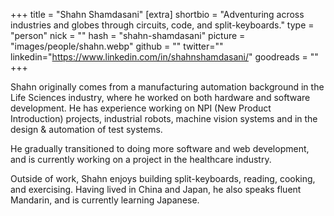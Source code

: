 +++
title = "Shahn Shamdasani"
[extra]
shortbio = "Adventuring across industries and globes through circuits, code, and split-keyboards."
type = "person"
nick = ""
hash = "shahn-shamdasani"
picture = "images/people/shahn.webp"
github = ""
twitter=""
linkedin="https://www.linkedin.com/in/shahnshamdasani/"
goodreads = ""
+++

<p class="text-black text-base leading-normal  md:text-xl lg:text-xl md:leading-snug font-light pb-4 md:pb-7">
    Shahn originally comes from a manufacturing automation background in the Life Sciences industry, where he worked on both hardware and software development. He has experience working on NPI (New Product Introduction) projects, industrial robots, machine vision systems and in the design & automation of test systems.
</p>
<p class="text-black text-base leading-normal  md:text-xl lg:text-xl md:leading-snug font-light pb-4 md:pb-7">
    He gradually transitioned to doing more software and web development, and is currently working on a project in the healthcare industry.
</p>
<p class="text-black text-base leading-normal  md:text-xl lg:text-xl md:leading-snug font-light pb-4 md:pb-7">
    Outside of work, Shahn enjoys building split-keyboards, reading, cooking, and exercising. Having lived in China and Japan, he also speaks fluent Mandarin, and is currently learning Japanese.
</p>

